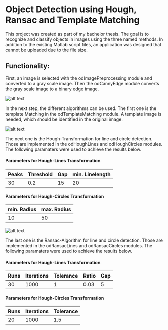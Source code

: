 # Object Detection using Hough, Ransac and Template Matching
This project was created as part of my bachelor thesis. The goal is to recognize and classify objects in images using the three named methods. In addition to the existing Matlab script files, an application was designed that cannot be uploaded due to the file size.


## Functionality:
First, an image is selected with the odImagePreprocessing module and converted to a gray scale image. Then the odCannyEdge module converts the gray scale image to a binary edge image.

![alt text](https://i.imgur.com/JynmPjP.jpeg)

In the next step, the different algorithms can be used. The first one is the template Matching in the odTemplateMatching module. A template image is needed, which should be identified in the original image.

![alt text](https://imgur.com/DLQgf54.jpg)

The next one is the Hough-Transformation for line and circle detection. Those are implemented in the odHoughLines and odHoughCircles modules. The following paramaters were used to achieve the results below.
#### Parameters for Hough-Lines Transformation
| Peaks | Threshold | Gap | min. Linelength |
|-------|-----------|-----|-----------------|
|   30  |    0.2    |  15 |        20       |

#### Parameters for Hough-Circles Transformation
|min. Radius|max. Radius|
|-----------|-----------|
|     10    |     50    |

![alt text](https://imgur.com/EHvxQVv.jpg)


The last one is the Ransac-Algorithm for line and circle detection. Those are implemented in the odRansacLines and odRansacCircles modules. The following paramaters were used to achieve the results below.
#### Parameters for Hough-Lines Transformation
| Runs | Iterations | Tolerance | Ratio | Gap |
|------|------------|-----------|-------|-----|
|  30  |    1000    |     1     |  0.03 |  5  |

#### Parameters for Hough-Circles Transformation
| Runs | Iterations | Tolerance |
|------|------------|-----------|
|  20  |    1000    |    1.5    |
